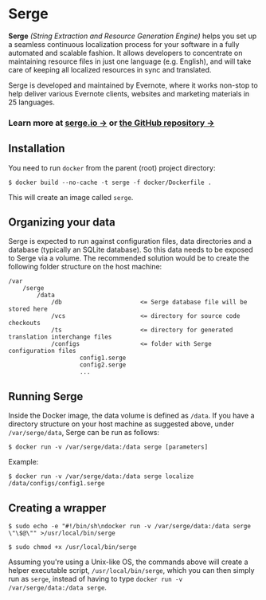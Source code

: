 # Serge

**Serge** _(String Extraction and Resource Generation Engine)_ helps you
set up a seamless continuous localization process for your software
in a fully automated and scalable fashion. It allows developers to
concentrate on maintaining resource files in just one language (e.g. English),
and will take care of keeping all localized resources in sync and translated.

Serge is developed and maintained by Evernote, where it works non-stop
to help deliver various Evernote clients, websites and marketing materials
in 25 languages.

### Learn more at [serge.io &rarr;](https://serge.io/docs/) or [the GitHub repository &rarr;](https://github.com/evernote/serge)

## Installation

You need to run `docker` from the parent (root) project directory:

    $ docker build --no-cache -t serge -f docker/Dockerfile .

This will create an image called `serge`.

## Organizing your data

Serge is expected to run against configuration files, data directories and a database (typically an SQLite database). So this data needs to be exposed to Serge via a volume. The recommended solution would be to create the following folder structure on the host machine:

    /var
        /serge
            /data
                /db                      <= Serge database file will be stored here
                /vcs                     <= directory for source code checkouts
                /ts                      <= directory for generated translation interchange files
                /configs                 <= folder with Serge configuration files
                        config1.serge
                        config2.serge
                        ...

## Running Serge

Inside the Docker image, the data volume is defined as `/data`. If you have a directory structure on your host machine as suggested above, under `/var/serge/data`, Serge can be run as follows:

    $ docker run -v /var/serge/data:/data serge [parameters]

Example:

    $ docker run -v /var/serge/data:/data serge localize /data/configs/config1.serge

## Creating a wrapper

    $ sudo echo -e "#!/bin/sh\ndocker run -v /var/serge/data:/data serge \"\$@\"" >/usr/local/bin/serge

    $ sudo chmod +x /usr/local/bin/serge

Assuming you're using a Unix-like OS, the commands above will create a helper executable script, `/usr/local/bin/serge`, which you can then simply run as `serge`, instead of having to type `docker run -v /var/serge/data:/data serge`.
